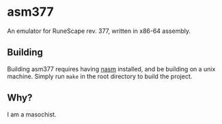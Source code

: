 # asm377

An emulator for RuneScape rev. 377, written in x86-64 assembly.

## Building

Building asm377 requires having [nasm][nasm] installed, and be building on a unix machine. Simply run
`make` in the root directory to build the project.

## Why?

I am a masochist.

[nasm]: https://nasm.us
